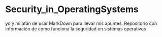 # Security_in_OperatingSystems
yo y mi afán de usar MarkDown para llevar mis apuntes. Repositorio con información de como funciona la seguridad en sistemas operativos
